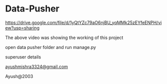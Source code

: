 # Data-Pusher
https://drive.google.com/file/d/1yQtYZc79aO6njBU_yqMMk25zEYfeENPH/view?usp=sharing

The above video was showing the working of this project


open data pusher folder and run manage.py 

superuser details

ayushmishra3324@gmail.com

Ayush@2003
